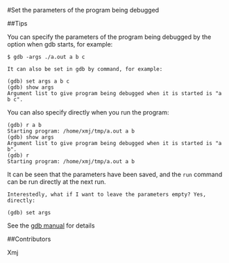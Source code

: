 #Set the parameters of the program being debugged

##Tips

You can specify the parameters of the program being debugged by the option when gdb starts, for example:

```
$ gdb -args ./a.out a b c

It can also be set in gdb by command, for example:

(gdb) set args a b c
(gdb) show args
Argument list to give program being debugged when it is started is "a b c".
```

You can also specify directly when you run the program:

```
(gdb) r a b
Starting program: /home/xmj/tmp/a.out a b
(gdb) show args
Argument list to give program being debugged when it is started is "a b".
(gdb) r
Starting program: /home/xmj/tmp/a.out a b
```

It can be seen that the parameters have been saved, and the `run` command can be run directly at the next run.

```
Interestedly, what if I want to leave the parameters empty? Yes, directly:

(gdb) set args
```

See the [gdb manual](https://sourceware.org/gdb/onlinedocs/gdb/Arguments.html#Arguments) for details

##Contributors

Xmj

